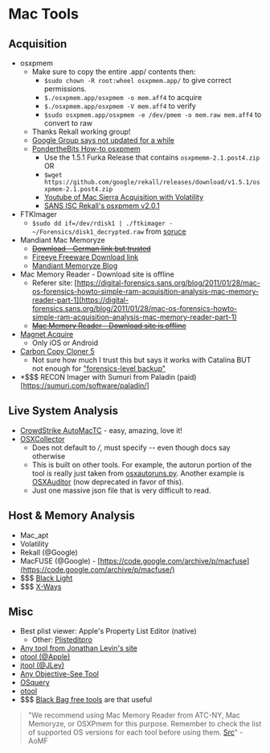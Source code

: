 # Mac Tools
  
## Acquisition

- osxpmem
  - Make sure to copy the entire .app/ contents then:
    - `$sudo chown -R root:wheel osxpmem.app/` to give correct permissions.
    - `$./osxpmem.app/osxpmem -o mem.aff4` to acquire
    - `$./osxpmem.app/osxpmem -V mem.aff4` to verify
    - `$sudo osxpmem.app/osxpmem -e /dev/pmem -o mem.raw mem.aff4` to convert to raw
  - Thanks Rekall working group!
  - [Google Group says not updated for a while](https://groups.google.com/forum/#!topic/rekall-discuss/fUvzOERzQMw)
  - [PondertheBits How-to osxpmem](https://ponderthebits.com/2017/02/osx-mac-memory-acquisition-and-analysis-using-osxpmem-and-volatility/)
    - Use the 1.5.1 Furka Release that contains `osxpmemm-2.1.post4.zip` OR
    - `$wget https://github.com/google/rekall/releases/download/v1.5.1/osxpmem-2.1.post4.zip`
    - [Youtube of Mac Sierra Acquisition with Volatility](https://www.youtube.com/watch?v=wmU3MlHZxg8)
    - [SANS ISC Rekall's osxpmem v2.0.1](https://isc.sans.edu/forums/diary/An+Introduction+to+Mac+memory+forensics/20989/)
- FTKImager
  - `$sudo dd if=/dev/rdisk1 | ./ftkimager - ~/Forensics/disk1_decrypted.raw` from [soruce](https://medium.com/@bromiley/imaging-with-apple-ftkimager-c529c174497a)
- Mandiant Mac Memoryze
  - ~~[Download - German link but trusted](https://www.fireeye.com/services/freeware/memoryze-for-the-mac.html)~~
  - [Fireeye Freeware Download link](https://www.fireeye.com/services/freeware/memoryze.html)
  - [Mandiant Memoryze Blog](https://digital-forensics.sans.org/blog/2010/11/08/digital-forensics-howto-memory-analysis-mandiant-memoryze)
- Mac Memory Reader - Download site is offline
  - Referer site: [https://digital-forensics.sans.org/blog/2011/01/28/mac-os-forensics-howto-simple-ram-acquisition-analysis-mac-memory-reader-part-1](https://digital-forensics.sans.org/blog/2011/01/28/mac-os-forensics-howto-simple-ram-acquisition-analysis-mac-memory-reader-part-1)
  - [~~Mac Memory Reader - Download site is offline~~](https://digital-forensics.sans.org/blog/2011/01/28/mac-os-forensics-howto-simple-ram-acquisition-analysis-mac-memory-reader-part-1)
- [Magnet Acquire](https://www.magnetforensics.com/resources/magnet-acquire/)
  - Only iOS or Android
- [Carbon Copy Cloner 5](https://bombich.com/)
  - Not sure how much I trust this but says it works with Catalina BUT not enough for ["forensics-level backup"](https://bombich.com/kb/ccc3/block-level-copy)
- *$$$ RECON Imager with Sumuri from Paladin (paid)[https://sumuri.com/software/paladin/]

## Live System Analysis

- [CrowdStrike AutoMacTC](https://github.com/CrowdStrike/automactc) - easy, amazing, love it!
- [OSXCollector](https://github.com/Yelp/osxcollector)
  - Does not default to */*, must specify -- even though docs say otherwise
  - This is built on other tools. For example, the autorun portion of the tool is really just taken from [osxautoruns.py](https://micksmix.wordpress.com/2011/06/29/mac-os-x-auto-run-locations/). Another example is [OSXAuditor](https://github.com/jipegit/OSXAuditor) (now deprecated in favor of this).
  - Just one massive json file that is very difficult to read.

## Host & Memory Analysis

- Mac_apt
- Volatility
- Rekall (@Google)  
- MacFUSE (@Google) - [https://code.google.com/archive/p/macfuse](https://code.google.com/archive/p/macfuse/)
- $$$ [Black Light](https://www.blackbagtech.com/products/blacklight/) 
- $$$ [X-Ways](https://www.x-ways.net/)

## Misc

- Best plist viewer: Apple's Property List Editor (native)
  - Other: [Plisteditpro](https://www.fatcatsoftware.com/plisteditpro/) 
- [Any tool from Jonathan Levin's site](newosxbook.com/tools)
- [otool (@Apple)](https://www.unix.com/man-page/osx/1/otool/)
- [jtool (@JLev)](http://www.newosxbook.com/tools/jtool.html)
- [Any Objective-See Tool](https://objective-see.com/products.html)
- [OSquery](https://github.com/osquery/osquery)
- [otool](https://github.com/gdbinit/otool-ng)
- $$$ [Black Bag free tools](https://www.blackbagtech.com/resources/free-tools/) are that useful

> "We recommend using Mac Memory Reader from ATC-NY, Mac Memoryze, or OSXPmem for this purpose. Remember to check the list of supported OS versions for each tool before using them. [Src](https://github.com/volatilityfoundation/volatility/wiki/Mac)" - AoMF

